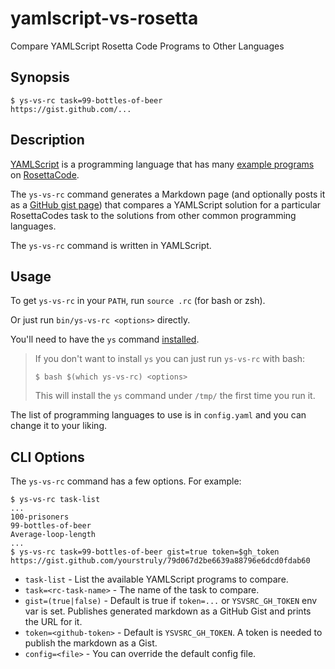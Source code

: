 yamlscript-vs-rosetta
=====================

Compare YAMLScript Rosetta Code Programs to Other Languages


## Synopsis

```
$ ys-vs-rc task=99-bottles-of-beer
https://gist.github.com/...
```


## Description

[YAMLScript](https://yamlscript.org) is a programming language that has many
[example programs](https://rosettacode.org/wiki/Category:YAMLScript) on
[RosettaCode](https://rosettacode.org).

The `ys-vs-rc` command generates a Markdown page (and optionally posts it as a
[GitHub gist page](https://gist.github.org)) that compares a YAMLScript
solution for a particular RosettaCodes task to the solutions from other common
programming languages.

The `ys-vs-rc` command is written in YAMLScript.


## Usage

To get `ys-vs-rc` in your `PATH`, run `source .rc` (for bash or zsh).

Or just run `bin/ys-vs-rc <options>` directly.

You'll need to have the `ys` command [installed](
https://yamlscript.org/doc/install/).

> If you don't want to install `ys` you can just run `ys-vs-rc` with bash:
> ```
> $ bash $(which ys-vs-rc) <options>
> ```
> This will install the `ys` command under `/tmp/` the first time you run it.

The list of programming languages to use is in `config.yaml` and you can change
it to your liking.


## CLI Options

The `ys-vs-rc` command has a few options.
For example:

```
$ ys-vs-rc task-list
...
100-prisoners
99-bottles-of-beer
Average-loop-length
...
$ ys-vs-rc task=99-bottles-of-beer gist=true token=$gh_token
https://gist.github.com/yourstruly/79d067d2be6639a88796e6dcd0fdab60
```

* `task-list` - List the available YAMLScript programs to compare.
* `task=<rc-task-name>` - The name of the task to compare.
* `gist=(true|false)` - Default is true if `token=...` or `YSVSRC_GH_TOKEN` env
  var is set.
  Publishes generated markdown as a GitHub Gist and prints the URL for it.
* `token=<github-token>` - Default is `YSVSRC_GH_TOKEN`.
  A token is needed to publish the markdown as a Gist.
* `config=<file>` - You can override the default config file.
